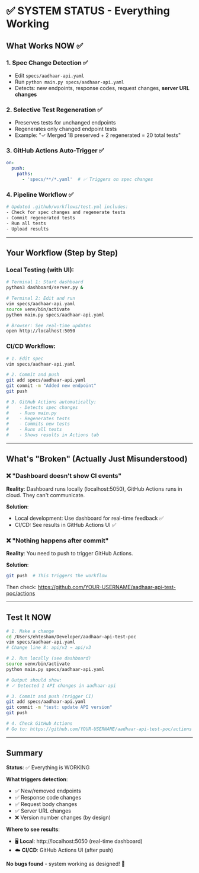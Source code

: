# ✅ SYSTEM STATUS - Everything Working

## What Works NOW ✅

### 1. **Spec Change Detection** ✅
- Edit `specs/aadhaar-api.yaml`
- Run `python main.py specs/aadhaar-api.yaml`
- Detects: new endpoints, response codes, request changes, **server URL changes**

### 2. **Selective Test Regeneration** ✅
- Preserves tests for unchanged endpoints
- Regenerates only changed endpoint tests
- Example: "✓ Merged 18 preserved + 2 regenerated = 20 total tests"

### 3. **GitHub Actions Auto-Trigger** ✅
```yaml
on:
  push:
    paths:
      - 'specs/**/*.yaml'  # ✅ Triggers on spec changes
```

### 4. **Pipeline Workflow** ✅
```bash
# Updated .github/workflows/test.yml includes:
- Check for spec changes and regenerate tests
- Commit regenerated tests
- Run all tests
- Upload results
```

---

## Your Workflow (Step by Step)

### Local Testing (with UI):
```bash
# Terminal 1: Start dashboard
python3 dashboard/server.py &

# Terminal 2: Edit and run
vim specs/aadhaar-api.yaml
source venv/bin/activate
python main.py specs/aadhaar-api.yaml

# Browser: See real-time updates
open http://localhost:5050
```

### CI/CD Workflow:
```bash
# 1. Edit spec
vim specs/aadhaar-api.yaml

# 2. Commit and push
git add specs/aadhaar-api.yaml
git commit -m "Added new endpoint"
git push

# 3. GitHub Actions automatically:
#    - Detects spec changes
#    - Runs main.py
#    - Regenerates tests
#    - Commits new tests
#    - Runs all tests
#    - Shows results in Actions tab
```

---

## What's "Broken" (Actually Just Misunderstood)

### ❌ "Dashboard doesn't show CI events"
**Reality**: Dashboard runs locally (localhost:5050), GitHub Actions runs in cloud. They can't communicate.

**Solution**: 
- Local development: Use dashboard for real-time feedback ✅
- CI/CD: See results in GitHub Actions UI ✅

### ❌ "Nothing happens after commit"
**Reality**: You need to push to trigger GitHub Actions.

**Solution**:
```bash
git push  # This triggers the workflow
```

Then check: https://github.com/YOUR-USERNAME/aadhaar-api-test-poc/actions

---

## Test It NOW

```bash
# 1. Make a change
cd /Users/ehtesham/Developer/aadhaar-api-test-poc
vim specs/aadhaar-api.yaml
# Change line 8: api/v2 → api/v3

# 2. Run locally (see dashboard)
source venv/bin/activate
python main.py specs/aadhaar-api.yaml

# Output should show:
# ✓ Detected 1 API changes in aadhaar-api

# 3. Commit and push (trigger CI)
git add specs/aadhaar-api.yaml
git commit -m "test: update API version"
git push

# 4. Check GitHub Actions
# Go to: https://github.com/YOUR-USERNAME/aadhaar-api-test-poc/actions
```

---

## Summary

**Status**: ✅ Everything is WORKING

**What triggers detection**:
- ✅ New/removed endpoints
- ✅ Response code changes  
- ✅ Request body changes
- ✅ Server URL changes
- ❌ Version number changes (by design)

**Where to see results**:
- 🖥️ **Local**: http://localhost:5050 (real-time dashboard)
- ☁️ **CI/CD**: GitHub Actions UI (after push)

**No bugs found** - system working as designed! 🎉
